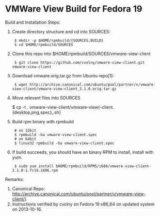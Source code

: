 VMWare View Build for Fedora 19
===============================


Build and Installation Steps:


1. Create directory structure and cd into SOURCES:

        $ mkdir -p $HOME/rpmbuild/{SOURCES,BUILD}
        $ cd $HOME/rpmbuild/SOURCES

2. Clone this repo into $HOME/rpmbuild/SOURCES/vmware-view-client

        $ git clone https://github.com/cvolny/vmware-view-client.git vmware-view-client

3. Download vmware.orig.tar.gz from Ubuntu repo[1]:

        $ wget http://archive.canonical.com/ubuntu/pool/partner/v/vmware-view-client/vmware-view-client_2.1.0.orig.tar.gz

4. Move relevant files into SOURCES

	$ cp -t . vmware-view-client/vmware-view{-client.{desktop,png,spec},.sh}

5. Build rpm binary with rpmbuild

        # on 32bit
        $ rpmbuild -ba vmware-view-client.spec
        # on 64bit
        $ linux32 rpmbuild -ba vmware-view-client.spec

6. If build succeeds, you should have an binary RPM to install, install with yum.

        $ sudo yum install $HOME/rpmbuild/RPMS/i686/vmware-view-client-2.1.0-1.fc19.i686.rpm



Remarks:

1. Canonical Repo: http://archive.canonical.com/ubuntu/pool/partner/v/vmware-view-client/).
2. Instructions verified by cvolny on Fedora 19 x86_64 on updated system on 2013-10-16.

 
